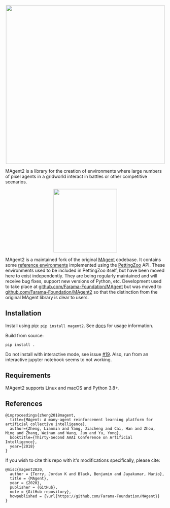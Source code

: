 <p align="center">
    <img src="https://raw.githubusercontent.com/Farama-Foundation/MAgent2/main/MAgent2-text.png" width="500px"/>
</p>

MAgent2 is a library for the creation of environments where large numbers of pixel agents in a gridworld interact in battles or other competitive scenarios.

<p align="center">
  <img src="https://raw.githubusercontent.com/Farama-Foundation/MAgent2/main/docs/environments/adversarial_pursuit.gif" width="200">
</p>

MAgent2 is a maintained fork of the original [MAgent](https://github.com/geek-ai/MAgent) codebase. It contains some [reference environments](https://github.com/Farama-Foundation/MAgent2/tree/main/magent2/environments) implemented using the [PettingZoo](https://github.com/Farama-Foundation/PettingZoo) API. These environments used to be included in PettingZoo itself, but have been moved here to exist independently. They are being regularly maintained and will receive bug fixes, support new versions of Python, etc. Development used to take place at [github.com/Farama-Foundation/MAgent](https://github.com/Farama-Foundation/MAgent) but was moved to [github.com/Farama-Foundation/MAgent2](https://github.com/Farama-Foundation/MAgent2) so that the distinction from the original MAgent library is clear to users.

## Installation
Install using pip: `pip install magent2`. See [docs](https://magent2.farama.org/) for usage information.

Build from source:
```
pip install .
```
Do not install with interactive mode, see issue [#19](https://github.com/Farama-Foundation/MAgent2/issues/19). Also, run from an interactive jupyter notebook seems to not working.

## Requirements
MAgent2 supports Linux and macOS and Python 3.8+.

## References
```
@inproceedings{zheng2018magent,
  title={MAgent: A many-agent reinforcement learning platform for artificial collective intelligence},
  author={Zheng, Lianmin and Yang, Jiacheng and Cai, Han and Zhou, Ming and Zhang, Weinan and Wang, Jun and Yu, Yong},
  booktitle={Thirty-Second AAAI Conference on Artificial Intelligence},
  year={2018}
}
```

If you wish to cite this repo with it's modifications specifically, please cite:

```
@misc{magent2020,
  author = {Terry, Jordan K and Black, Benjamin and Jayakumar, Mario},
  title = {MAgent},
  year = {2020},
  publisher = {GitHub},
  note = {GitHub repository},
  howpublished = {\url{https://github.com/Farama-Foundation/MAgent}}
}
```
